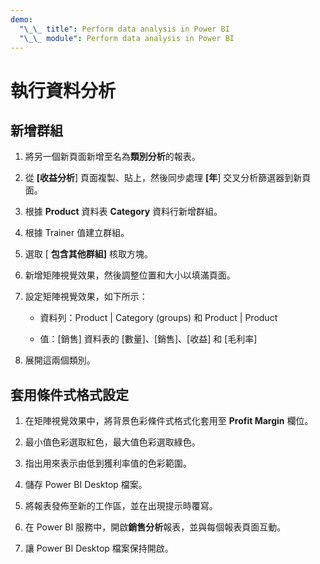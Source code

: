 ```yaml
---
demo:
  "\_\_ title": Perform data analysis in Power BI
  "\_\_ module": Perform data analysis in Power BI
---
```

# 執行資料分析

## 新增群組

1. 將另一個新頁面新增至名為**類別分析**的報表。

1. 從 **[收益分析**] 頁面複製、貼上，然後同步處理 **[年**] 交叉分析篩選器到新頁面。

1. 根據 **Product** 資料表 **Category** 資料行新增群組。

1. 根據 Trainer 值建立群組。

1. 選取 [ **包含其他群組]** 核取方塊。

1. 新增矩陣視覺效果，然後調整位置和大小以填滿頁面。

1. 設定矩陣視覺效果，如下所示：

    - 資料列：Product | Category (groups) 和 Product | Product

    - 值：[銷售] 資料表的 [數量]、[銷售]、[收益] 和 [毛利率]

1. 展開這兩個類別。

## 套用條件式格式設定

1. 在矩陣視覺效果中，將背景色彩條件式格式化套用至 **Profit Margin** 欄位。

1. 最小值色彩選取紅色，最大值色彩選取綠色。

1. 指出用來表示由低到獲利率值的色彩範圍。

1. 儲存 Power BI Desktop 檔案。

1. 將報表發佈至新的工作區，並在出現提示時覆寫。

1. 在 Power BI 服務中，開啟**銷售分析**報表，並與每個報表頁面互動。

1. 讓 Power BI Desktop 檔案保持開啟。
